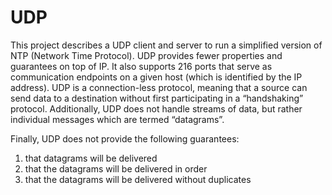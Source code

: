 # UDP
This project describes a UDP client and server to run a simplified version of NTP
(Network Time Protocol). 
UDP provides fewer properties and guarantees
on top of IP. It also supports 216 ports that serve as communication endpoints on a
given host (which is identified by the IP address). UDP is a connection-less protocol,
meaning that a source can send data to a destination without first participating in a “handshaking”
protocol. Additionally, UDP does not handle streams of data, but rather individual messages
which are termed “datagrams”. 

Finally, UDP does not provide the following guarantees: 
1) that datagrams will be delivered
2) that the datagrams will be delivered in order
3) that the datagrams will be delivered without duplicates
